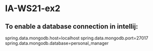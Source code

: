 # IA-WS21-ex2

## To enable a database connection in intellij:
spring.data.mongodb.host=localhost
spring.data.mongodb.port=27017
spring.data.mongodb.database=personal_manager
